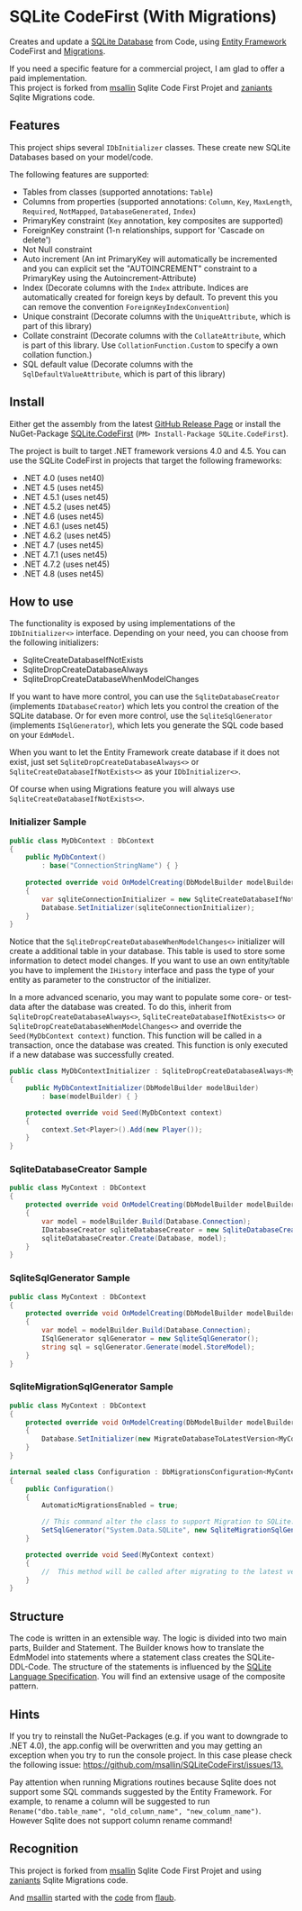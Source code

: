 # SQLite CodeFirst (With Migrations)
Creates and update a [SQLite Database](https://sqlite.org/) from Code, using [Entity Framework](https://msdn.microsoft.com/en-us/data/ef.aspx) CodeFirst and [Migrations](https://msdn.microsoft.com/pt-br/library/system.data.entity.migrations(v=vs.113).aspx).

If you need a specific feature for a commercial project, I am glad to offer a paid implementation.   
This project is forked from [msallin](https://github.com/msallin/SQLiteCodeFirst) Sqlite Code First Projet and [zaniants](https://github.com/zanyants/SQLiteCodeFirst) Sqlite Migrations code.
## Features

This project ships several `IDbInitializer` classes. These create new SQLite Databases based on your model/code.

The following features are supported:

- Tables from classes (supported annotations: `Table`)
- Columns from properties (supported annotations: `Column`, `Key`, `MaxLength`, `Required`, `NotMapped`, `DatabaseGenerated`, `Index`)
- PrimaryKey constraint (`Key` annotation, key composites are supported)
- ForeignKey constraint (1-n relationships, support for 'Cascade on delete')
- Not Null constraint
- Auto increment (An int PrimaryKey will automatically be incremented and you can explicit set the "AUTOINCREMENT" constraint to a PrimaryKey using the Autoincrement-Attribute)
- Index (Decorate columns with the `Index` attribute. Indices are automatically created for foreign keys by default. To prevent this you can remove the convention `ForeignKeyIndexConvention`)
- Unique constraint (Decorate columns with the `UniqueAttribute`, which is part of this library)
- Collate constraint (Decorate columns with the `CollateAttribute`, which is part of this library. Use `CollationFunction.Custom` to specify a own collation function.)
- SQL default value (Decorate columns with the `SqlDefaultValueAttribute`, which is part of this library)

## Install
Either get the assembly from the latest [GitHub Release Page](https://github.com/msallin/SQLiteCodeFirst/releases) or install the NuGet-Package [SQLite.CodeFirst](https://www.nuget.org/packages/SQLite.CodeFirst/) (`PM> Install-Package SQLite.CodeFirst`).

The project is built to target .NET framework versions 4.0 and 4.5.
You can use the SQLite CodeFirst in projects that target the following frameworks:

- .NET 4.0 (uses net40)
- .NET 4.5 (uses net45)
- .NET 4.5.1 (uses net45)
- .NET 4.5.2 (uses net45)
- .NET 4.6 (uses net45)
- .NET 4.6.1 (uses net45)
- .NET 4.6.2 (uses net45)
- .NET 4.7 (uses net45)
- .NET 4.7.1 (uses net45)
- .NET 4.7.2 (uses net45)
- .NET 4.8 (uses net45)

## How to use

The functionality is exposed by using implementations of the `IDbInitializer<>` interface.
Depending on your need, you can choose from the following initializers:

- SqliteCreateDatabaseIfNotExists 
- SqliteDropCreateDatabaseAlways
- SqliteDropCreateDatabaseWhenModelChanges

If you want to have more control, you can use the `SqliteDatabaseCreator` (implements `IDatabaseCreator`) which lets you control the creation of the SQLite database.
Or for even more control, use the `SqliteSqlGenerator` (implements `ISqlGenerator`), which lets you generate the SQL code based on your `EdmModel`.

When you want to let the Entity Framework create database if it does not exist, just set `SqliteDropCreateDatabaseAlways<>` or `SqliteCreateDatabaseIfNotExists<>` as your `IDbInitializer<>`.

Of course when using Migrations feature you will always use `SqliteCreateDatabaseIfNotExists<>`.

### Initializer Sample

```csharp
public class MyDbContext : DbContext
{
    public MyDbContext()
        : base("ConnectionStringName") { }
  
    protected override void OnModelCreating(DbModelBuilder modelBuilder)
    {
        var sqliteConnectionInitializer = new SqliteCreateDatabaseIfNotExists<MyDbContext>(modelBuilder);
        Database.SetInitializer(sqliteConnectionInitializer);
    }
}
```

Notice that the `SqliteDropCreateDatabaseWhenModelChanges<>` initializer will create a additional table in your database.
This table is used to store some information to detect model changes. If you want to use an own entity/table you have to implement the
`IHistory` interface and pass the type of your entity as parameter to the constructor of the initializer.

In a more advanced scenario, you may want to populate some core- or test-data after the database was created.
To do this, inherit from `SqliteDropCreateDatabaseAlways<>`, `SqliteCreateDatabaseIfNotExists<>` or `SqliteDropCreateDatabaseWhenModelChanges<>` and override the `Seed(MyDbContext context)` function.
This function will be called in a transaction, once the database was created.  This function is only executed if a new database was successfully created.

```csharp
public class MyDbContextInitializer : SqliteDropCreateDatabaseAlways<MyDbContext>
{
    public MyDbContextInitializer(DbModelBuilder modelBuilder)
        : base(modelBuilder) { }

    protected override void Seed(MyDbContext context)
    {
        context.Set<Player>().Add(new Player());
    }
}
```

### SqliteDatabaseCreator Sample

```csharp
public class MyContext : DbContext
{
    protected override void OnModelCreating(DbModelBuilder modelBuilder)
    {
        var model = modelBuilder.Build(Database.Connection);
        IDatabaseCreator sqliteDatabaseCreator = new SqliteDatabaseCreator();
        sqliteDatabaseCreator.Create(Database, model);
    }
}
```

### SqliteSqlGenerator Sample

```csharp
public class MyContext : DbContext
{
    protected override void OnModelCreating(DbModelBuilder modelBuilder)
    {
        var model = modelBuilder.Build(Database.Connection);
        ISqlGenerator sqlGenerator = new SqliteSqlGenerator();
        string sql = sqlGenerator.Generate(model.StoreModel);
    }
}
```

### SqliteMigrationSqlGenerator Sample
```csharp
public class MyContext : DbContext
{
    protected override void OnModelCreating(DbModelBuilder modelBuilder)
    {
        Database.SetInitializer(new MigrateDatabaseToLatestVersion<MyContext, Migrations.Configuration>(true));
    }
}

internal sealed class Configuration : DbMigrationsConfiguration<MyContext>
{
    public Configuration()
    {
        AutomaticMigrationsEnabled = true;

        // This command alter the class to support Migration to SQLite. 
        SetSqlGenerator("System.Data.SQLite", new SqliteMigrationSqlGenerator());
    }

    protected override void Seed(MyContext context)
    {
        //  This method will be called after migrating to the latest version.
    }
}
```

## Structure

The code is written in an extensible way.
The logic is divided into two main parts, Builder and Statement.
The Builder knows how to translate the EdmModel into statements where a statement class creates the SQLite-DDL-Code. 
The structure of the statements is influenced by the [SQLite Language Specification](https://www.sqlite.org/lang.html).
You will find an extensive usage of the composite pattern.

## Hints

If you try to reinstall the NuGet-Packages (e.g. if you want to downgrade to .NET 4.0), the app.config will be overwritten and you may getting an exception when you try to run the console project.
In this case please check the following issue: <https://github.com/msallin/SQLiteCodeFirst/issues/13.>

Pay attention when running Migrations routines because Sqlite does not support some SQL commands suggested by the Entity Framework. For example, to rename a column will be suggested to run `Rename("dbo.table_name", "old_column_name", "new_column_name")`. However Sqlite does not support column rename command!

## Recognition
This project is forked from [msallin](https://github.com/msallin/SQLiteCodeFirst) Sqlite Code First Projet and using [zaniants](https://github.com/zanyants/SQLiteCodeFirst) Sqlite Migrations code.

And [msallin](https://github.com/msallin) started with the [code](https://gist.github.com/flaub/1968486e1b3f2b9fddaf) from [flaub](https://github.com/flaub). 
